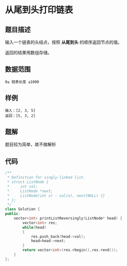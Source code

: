# 从尾到头打印链表

## 题目描述

输入一个链表的头结点，按照 **从尾到头** 的顺序返回节点的值。

返回的结果用数组存储。

## 数据范围

`0≤ 链表长度 ≤1000`

## 样例

```样例
输入：[2, 3, 5]
返回：[5, 3, 2]
```

## 题解

题目较为简单，故不做解析

## 代码

```c++
/**
 * Definition for singly-linked list.
 * struct ListNode {
 *     int val;
 *     ListNode *next;
 *     ListNode(int x) : val(x), next(NULL) {}
 * };
 */
class Solution {
public:
    vector<int> printListReversingly(ListNode* head) {
        vector<int> res;
        while(head) 
        {
            res.push_back(head->val);
            head=head->next;
        }
        return vector<int>(res.rbegin(),res.rend());
    }
};
```



